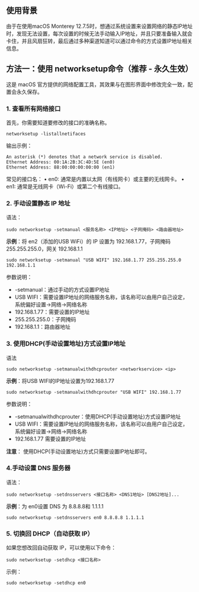 ## 使用背景
由于在使用macOS Monterey 12.7.5时，想通过系统设置来设置网络的静态IP地址时，发现无法设置，每次设置的时候无法手动输入IP地址，并且只要准备输入就会卡住，并且风扇狂转，最后通过多种渠道知道可以通过命令的方式设置IP地址相关信息。

## 方法一：使用 networksetup命令（推荐 - 永久生效）
这是 macOS 官方提供的网络配置工具，其效果与在图形界面中修改完全一致，配置会永久保存。

### 1. 查看所有网络接口
首先，你需要知道要修改的接口的准确名称。
```
networksetup -listallnetifaces
```
输出示例：
```
An asterisk (*) denotes that a network service is disabled.
Ethernet Address: 00:1A:2B:3C:4D:5E (en0)
Ethernet Address: 88:00:00:00:00:00 (en1)
```
常见的接口名：
• ​en0: 通常是内置以太网（有线网卡）或主要的无线网卡。
• en1: 通常是无线网卡（Wi-Fi）或第二个有线接口。

### 2. 手动设置静态 IP 地址
语法：
```
sudo networksetup -setmanual <服务名称> <IP地址> <子网掩码> <路由器地址>
```
​**示例​**：将 en2（添加的USB WiFi）的 IP 设置为 192.168.1.77，子网掩码 255.255.255.0，网关 192.168.1.1
```
sudo networksetup -setmanual "USB WIFI" 192.168.1.77 255.255.255.0 192.168.1.1
```
参数说明：
- -setmanual：通过手动的方式设置IP地址
- USB WIFI：需要设置IP地址的网络服务名称，该名称可以由用户自己设定，系统偏好设置->网络->网络名称
- 192.168.1.77：需要设置的IP地址
-  255.255.255.0：子网掩码
-  192.168.1.1：路由器地址

### 3. 使用DHCP(手动设置地址)方式设置IP地址
语法
```
sudo networksetup -setmanualwithdhcprouter <networkservice> <ip> 
```
**示例**：将USB WIFI的IP地址设置为192.168.1.77
```
sudo networksetup -setmanualwithdhcprouter "USB WIFI" 192.168.1.77
```
参数说明：
- -setmanualwithdhcprouter：使用DHCP(手动设置地址)方式设置IP地址
- USB WIFI：需要设置IP地址的网络服务名称，该名称可以由用户自己设定，系统偏好设置->网络->网络名称
- 192.168.1.77 需要设置的IP地址

**注意**：
使用DHCP(手动设置地址)方式只需要设置IP地址即可。

### 4.手动设置 DNS 服务器
语法：
```
sudo networksetup -setdnsservers <接口名称> <DNS1地址> [DNS2地址]...
```
**示例**​：为 en0设置 DNS 为 8.8.8.8和 1.1.1.1
```
sudo networksetup -setdnsservers en0 8.8.8.8 1.1.1.1
```
### 5. 切换回 DHCP（自动获取 IP）
如果您想改回自动获取 IP，可以使用以下命令：
```
sudo networksetup -setdhcp <接口名称>
```
示例​：
```
sudo networksetup -setdhcp en0
```








